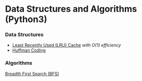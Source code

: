 # Data Structures and Algorithms (Python3)

### Data Structures

- [Least Recently Used (LRU) Cache](https://github.com/jitendrabhamare/Python-Data-Structures-Algorithms/blob/master/LRU_Cache.md) *with O(1) efficiency* 
- [Huffman Coding](https://github.com/jitendrabhamare/Python-Data-Structures-Algorithms/blob/master/HuffmanCoding.md)

### Algorithms 
[Breadth First Search (BFS)](https://github.com/jitendrabhamare/Python-Data-Structures-Algorithms/blob/master/BFS.py)
